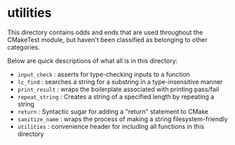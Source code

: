 <!--
  ~ Copyright 2023 CMakePP
  ~
  ~ Licensed under the Apache License, Version 2.0 (the "License");
  ~ you may not use this file except in compliance with the License.
  ~ You may obtain a copy of the License at
  ~
  ~ http://www.apache.org/licenses/LICENSE-2.0
  ~
  ~ Unless required by applicable law or agreed to in writing, software
  ~ distributed under the License is distributed on an "AS IS" BASIS,
  ~ WITHOUT WARRANTIES OR CONDITIONS OF ANY KIND, either express or implied.
  ~ See the License for the specific language governing permissions and
  ~ limitations under the License.
-->

utilities
=========

This directory contains odds and ends that are used throughout the CMakeTest
module, but haven't been classified as belonging to other categories.

Below are quick descriptions of what all is in this directory:

- `input_check` : asserts for type-checking inputs to a function
- `lc_find` : searches a string for a substring in a type-insensitive manner
- `print_result` : wraps the boilerplate associated with printing pass/fail
- `repeat_string` : Creates a string of a specified length by repeating a string
- `return` : Syntactic sugar for adding a "return" statement to CMake
- `sanitize_name` : wraps the process of making a string filesystem-friendly
- `utilities` : convenience header for including all functions in this directory
